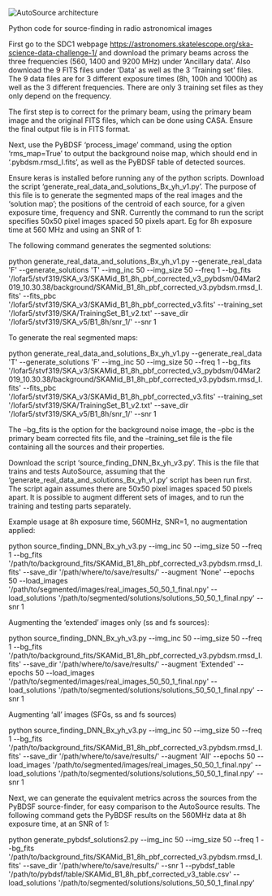 ![AutoSource architecture](/Users/vesna/Desktop/ConvoSource2/AutoSource_architecture.png)

Python code for source-finding in radio astronomical images

First go to the SDC1 webpage https://astronomers.skatelescope.org/ska-science-data-challenge-1/ and download the primary beams across the three frequencies (560, 1400 and 9200 MHz) under ‘Ancillary data’. Also download the 9 FITS files under ‘Data’ as well as the 3 ‘Training set’ files. The 9 data files are for 3 different exposure times (8h, 100h and 1000h) as well as the 3 different frequencies. There are only 3 training set files as they only depend on the frequency.

The first step is to correct for the primary beam, using the primary beam image and the original FITS files, which can be done using CASA. Ensure the final output file is in FITS format.

Next, use the PyBDSF ‘process_image’ command, using the option ‘rms_map=True’ to output the background noise map, which should end in ‘.pybdsm.rmsd_I.fits’, as well as the PyBDSF table of detected sources.

Ensure keras is installed before running any of the python scripts. Download the script ‘generate_real_data_and_solutions_Bx_yh_v1.py’. The purpose of this file is to generate the segmented maps of the real images and the ‘solution map’; the positions of the centroid of each source, for a given exposure time, frequency and SNR. Currently the command to run the script specifies 50x50 pixel images spaced 50 pixels apart. Eg for 8h exposure time at 560 MHz and using an SNR of 1:

The following command generates the segmented solutions:

python generate_real_data_and_solutions_Bx_yh_v1.py --generate_real_data 'F' --generate_solutions 'T' --img_inc 50 --img_size 50 --freq 1 --bg_fits '/lofar5/stvf319/SKA_v3/SKAMid_B1_8h_pbf_corrected_v3_pybdsm/04Mar2019_10.30.38/background/SKAMid_B1_8h_pbf_corrected_v3.pybdsm.rmsd_I.fits' --fits_pbc '/lofar5/stvf319/SKA_v3/SKAMid_B1_8h_pbf_corrected_v3.fits' --training_set '/lofar5/stvf319/SKA/TrainingSet_B1_v2.txt' --save_dir '/lofar5/stvf319/SKA_v5/B1_8h/snr_1/' --snr 1

To generate the real segmented maps:

python generate_real_data_and_solutions_Bx_yh_v1.py --generate_real_data 'T' --generate_solutions 'F' --img_inc 50 --img_size 50 --freq 1 --bg_fits '/lofar5/stvf319/SKA_v3/SKAMid_B1_8h_pbf_corrected_v3_pybdsm/04Mar2019_10.30.38/background/SKAMid_B1_8h_pbf_corrected_v3.pybdsm.rmsd_I.fits' --fits_pbc '/lofar5/stvf319/SKA_v3/SKAMid_B1_8h_pbf_corrected_v3.fits' --training_set '/lofar5/stvf319/SKA/TrainingSet_B1_v2.txt' --save_dir '/lofar5/stvf319/SKA_v5/B1_8h/snr_1/' --snr 1

The –bg_fits is the option for the background noise image, the –pbc is the primary beam corrected fits file, and the –training_set file is the file containing all the sources and their properties.

Download the script ‘source_finding_DNN_Bx_yh_v3.py’. This is the file that trains and tests AutoSource, assuming that the ‘generate_real_data_and_solutions_Bx_yh_v1.py’ script has been run first. The script again assumes there are 50x50 pixel images spaced 50 pixels apart. It is possible to augment different sets of images, and to run the training and testing parts separately. 

Example usage at 8h exposure time, 560MHz, SNR=1, no augmentation applied:

python source_finding_DNN_Bx_yh_v3.py --img_inc 50 --img_size 50 --freq 1 --bg_fits '/path/to/background_fits/SKAMid_B1_8h_pbf_corrected_v3.pybdsm.rmsd_I.fits' --save_dir '/path/where/to/save/results/' --augment 'None' --epochs 50 --load_images '/path/to/segmented/images/real_images_50_50_1_final.npy' --load_solutions '/path/to/segmented/solutions/solutions_50_50_1_final.npy' --snr 1 

Augmenting the ‘extended’ images only (ss and fs sources):

python source_finding_DNN_Bx_yh_v3.py --img_inc 50 --img_size 50 --freq 1 --bg_fits '/path/to/background_fits/SKAMid_B1_8h_pbf_corrected_v3.pybdsm.rmsd_I.fits' --save_dir '/path/where/to/save/results/' --augment 'Extended' --epochs 50 --load_images '/path/to/segmented/images/real_images_50_50_1_final.npy' --load_solutions '/path/to/segmented/solutions/solutions_50_50_1_final.npy' --snr 1

Augmenting ‘all’ images (SFGs, ss and fs sources)

python source_finding_DNN_Bx_yh_v3.py --img_inc 50 --img_size 50 --freq 1 --bg_fits '/path/to/background_fits/SKAMid_B1_8h_pbf_corrected_v3.pybdsm.rmsd_I.fits' --save_dir '/path/where/to/save/results/' --augment 'All' --epochs 50 --load_images '/path/to/segmented/images/real_images_50_50_1_final.npy' --load_solutions '/path/to/segmented/solutions/solutions_50_50_1_final.npy' --snr 1

Next, we can generate the equivalent metrics across the sources from the PyBDSF source-finder, for easy comparison to the AutoSource results. The following command gets the PyBDSF results on the 560MHz data at 8h exposure time, at an SNR of 1:

python generate_pybdsf_solutions2.py --img_inc 50 --img_size 50 --freq 1 --bg_fits '/path/to/background_fits/SKAMid_B1_8h_pbf_corrected_v3.pybdsm.rmsd_I.fits' --save_dir '/path/where/to/save/results/' --snr 1 --pybdsf_table '/path/to/pybdsf/table/SKAMid_B1_8h_pbf_corrected_v3_table.csv' --load_solutions '/path/to/segmented/solutions/solutions_50_50_1_final.npy'


